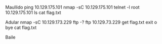 Maullido
ping 10.129.175.101
nmap -sC 10.129.175.101
telnet -l root 10.129.175.101
ls
cat flag.txt

Adular
nmap -sC 10.129.173.229
ftp -?
ftp 10.129.73.229
get flag.txt
exit o bye
cat flag.txt

Baile

